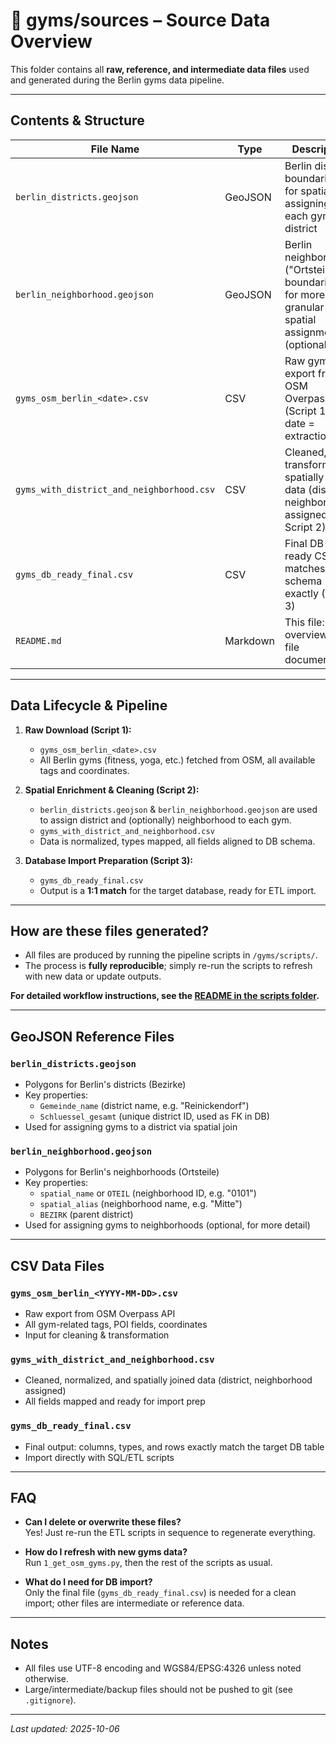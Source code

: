 # 📂 gyms/sources – Source Data Overview

This folder contains all **raw, reference, and intermediate data files** used and generated during the Berlin gyms data pipeline.

---

## **Contents & Structure**

| File Name                                    | Type     | Description                                                                                  |
|-----------------------------------------------|----------|----------------------------------------------------------------------------------------------|
| `berlin_districts.geojson`                   | GeoJSON  | Berlin district boundaries, for spatial join assigning each gym to a district                |
| `berlin_neighborhood.geojson`                | GeoJSON  | Berlin neighborhood ("Ortsteil") boundaries, for more granular spatial assignment (optional) |
| `gyms_osm_berlin_<date>.csv`                 | CSV      | Raw gym export from OSM Overpass API (Script 1), date = extraction day                      |
| `gyms_with_district_and_neighborhood.csv`     | CSV      | Cleaned, transformed, spatially joined data (district + neighborhood assigned, Script 2)    |
| `gyms_db_ready_final.csv`                    | CSV      | Final DB-ready CSV, matches DB schema exactly (Script 3)                                    |
| `README.md`                                  | Markdown | This file: overview and file documentation                                                   |

---

## **Data Lifecycle & Pipeline**

1. **Raw Download (Script 1):**
   - `gyms_osm_berlin_<date>.csv`
   - All Berlin gyms (fitness, yoga, etc.) fetched from OSM, all available tags and coordinates.

2. **Spatial Enrichment & Cleaning (Script 2):**
   - `berlin_districts.geojson` & `berlin_neighborhood.geojson` are used to assign district and (optionally) neighborhood to each gym.
   - `gyms_with_district_and_neighborhood.csv`
   - Data is normalized, types mapped, all fields aligned to DB schema.

3. **Database Import Preparation (Script 3):**
   - `gyms_db_ready_final.csv`
   - Output is a **1:1 match** for the target database, ready for ETL import.

---

## **How are these files generated?**

- All files are produced by running the pipeline scripts in `/gyms/scripts/`.
- The process is **fully reproducible**; simply re-run the scripts to refresh with new data or update outputs.

**For detailed workflow instructions, see the [README in the scripts folder](../scripts/README.md).**

---

## **GeoJSON Reference Files**

### `berlin_districts.geojson`
- Polygons for Berlin's districts (Bezirke)
- Key properties:  
  - `Gemeinde_name` (district name, e.g. "Reinickendorf")
  - `Schluessel_gesamt` (unique district ID, used as FK in DB)
- Used for assigning gyms to a district via spatial join

### `berlin_neighborhood.geojson`
- Polygons for Berlin's neighborhoods (Ortsteile)
- Key properties:  
  - `spatial_name` or `OTEIL` (neighborhood ID, e.g. "0101")
  - `spatial_alias` (neighborhood name, e.g. "Mitte")
  - `BEZIRK` (parent district)
- Used for assigning gyms to neighborhoods (optional, for more detail)

---

## **CSV Data Files**

### `gyms_osm_berlin_<YYYY-MM-DD>.csv`
- Raw export from OSM Overpass API
- All gym-related tags, POI fields, coordinates
- Input for cleaning & transformation

### `gyms_with_district_and_neighborhood.csv`
- Cleaned, normalized, and spatially joined data (district, neighborhood assigned)
- All fields mapped and ready for import prep

### `gyms_db_ready_final.csv`
- Final output: columns, types, and rows exactly match the target DB table
- Import directly with SQL/ETL scripts

---

## **FAQ**

- **Can I delete or overwrite these files?**  
  Yes! Just re-run the ETL scripts in sequence to regenerate everything.

- **How do I refresh with new gyms data?**  
  Run `1_get_osm_gyms.py`, then the rest of the scripts as usual.

- **What do I need for DB import?**  
  Only the final file (`gyms_db_ready_final.csv`) is needed for a clean import; other files are intermediate or reference data.

---

## **Notes**

- All files use UTF-8 encoding and WGS84/EPSG:4326 unless noted otherwise.
- Large/intermediate/backup files should not be pushed to git (see `.gitignore`).

---

_Last updated: 2025-10-06_
